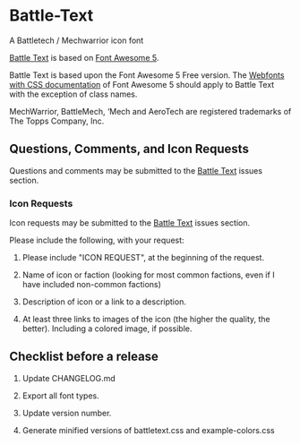 # Battle-Text
A Battletech / Mechwarrior icon font

[Battle Text](https://github.com/stacalkas/Battle-Text) is based on [Font Awesome 5](https://fontawesome.com). 

Battle Text is based upon the Font Awesome 5 Free version. The [Webfonts with CSS documentation](https://fontawesome.com/how-to-use/web-fonts-with-css)
of Font Awesome 5 should apply to Battle Text with the exception of class names.

MechWarrior, BattleMech, ‘Mech and AeroTech are registered trademarks of The Topps Company, Inc.


## Questions, Comments, and Icon Requests

Questions and comments may be submitted to the [Battle Text](https://github.com/stacalkas/Battle-Text) issues section.

### Icon Requests

Icon requests may be submitted to the [Battle Text](https://github.com/stacalkas/Battle-Text) issues section.

Please include the following, with your request:

1. Please include "ICON REQUEST", at the beginning of the request.

2. Name of icon or faction (looking for most common factions, even if I have included non-common factions)

3. Description of icon or a link to a description.

4. At least three links to images of the icon (the higher the quality, the better). Including a colored image, if possible.


## Checklist before a release

1. Update CHANGELOG.md

2. Export all font types.

3. Update version number.

4. Generate minified versions of battletext.css and example-colors.css